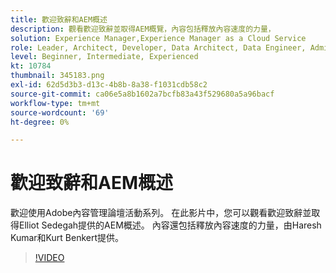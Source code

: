 ```yaml
---
title: 歡迎致辭和AEM概述
description: 觀看歡迎致辭並取得AEM概覽，內容包括釋放內容速度的力量，
solution: Experience Manager,Experience Manager as a Cloud Service
role: Leader, Architect, Developer, Data Architect, Data Engineer, Admin, User
level: Beginner, Intermediate, Experienced
kt: 10784
thumbnail: 345183.png
exl-id: 62d5d3b3-d13c-4b8b-8a38-f1031cdb58c2
source-git-commit: ca06e5a8b1602a7bcfb83a43f529680a5a96bacf
workflow-type: tm+mt
source-wordcount: '69'
ht-degree: 0%

---
```


# 歡迎致辭和AEM概述

歡迎使用Adobe內容管理論壇活動系列。 在此影片中，您可以觀看歡迎致辭並取得Elliot Sedegah提供的AEM概述。 內容還包括釋放內容速度的力量，由Haresh Kumar和Kurt Benkert提供。

>[!VIDEO](https://video.tv.adobe.com/v/345183/?quality=12&learn=on)
